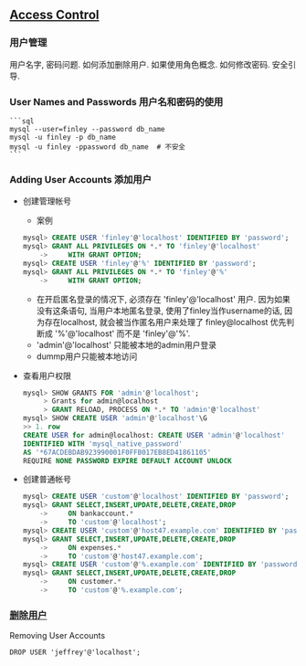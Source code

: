 ## [Access Control](https://dev.mysql.com/doc/refman/8.0/en/access-control.html)
### 用户管理
用户名字, 密码问题. 如何添加删除用户. 如果使用角色概念. 如何修改密码. 安全引导.
### User Names and Passwords 用户名和密码的使用

    ```sql
    mysql --user=finley --password db_name
    mysql -u finley -p db_name
    mysql -u finley -ppassword db_name  # 不安全
    ```

### Adding User Accounts 添加用户
* 创建管理帐号
    * 案例


    ```sql
    mysql> CREATE USER 'finley'@'localhost' IDENTIFIED BY 'password';
    mysql> GRANT ALL PRIVILEGES ON *.* TO 'finley'@'localhost'
        ->     WITH GRANT OPTION;
    mysql> CREATE USER 'finley'@'%' IDENTIFIED BY 'password';
    mysql> GRANT ALL PRIVILEGES ON *.* TO 'finley'@'%'
        ->     WITH GRANT OPTION;
    ```

    * 在开启匿名登录的情况下, 必须存在 'finley'@'localhost' 用户. 因为如果没有这条语句, 当用户本地匿名登录, 使用了finley当作username的话, 因为存在localhost, 就会被当作匿名用户来处理了 finley@localhost 优先判断成 '%'@'localhost' 而不是 'finley'@'%'.
    * 'admin'@'localhost' 只能被本地的admin用户登录
    * dummp用户只能被本地访问

* 查看用户权限  

    ```sql
    mysql> SHOW GRANTS FOR 'admin'@'localhost';
         > Grants for admin@localhost
         > GRANT RELOAD, PROCESS ON *.* TO 'admin'@'localhost'
    mysql> SHOW CREATE USER 'admin'@'localhost'\G
    >> 1. row
    CREATE USER for admin@localhost: CREATE USER 'admin'@'localhost'
    IDENTIFIED WITH 'mysql_native_password'
    AS '*67ACDEBDAB923990001F0FFB017EB8ED41861105'
    REQUIRE NONE PASSWORD EXPIRE DEFAULT ACCOUNT UNLOCK
    ```

* 创建普通帐号

    ```sql
    mysql> CREATE USER 'custom'@'localhost' IDENTIFIED BY 'password';
    mysql> GRANT SELECT,INSERT,UPDATE,DELETE,CREATE,DROP
        ->     ON bankaccount.*
        ->     TO 'custom'@'localhost';
    mysql> CREATE USER 'custom'@'host47.example.com' IDENTIFIED BY 'password';
    mysql> GRANT SELECT,INSERT,UPDATE,DELETE,CREATE,DROP
        ->     ON expenses.*
        ->     TO 'custom'@'host47.example.com';
    mysql> CREATE USER 'custom'@'%.example.com' IDENTIFIED BY 'password';
    mysql> GRANT SELECT,INSERT,UPDATE,DELETE,CREATE,DROP
        ->     ON customer.*
        ->     TO 'custom'@'%.example.com';
    ```

### [删除用户](https://dev.mysql.com/doc/refman/8.0/en/drop-user.html)
Removing User Accounts

    DROP USER 'jeffrey'@'localhost';
